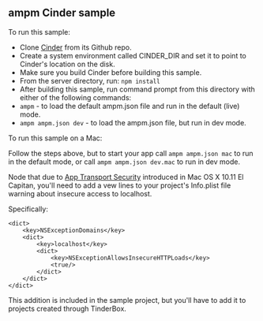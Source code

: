 ## ampm Cinder sample

To run this sample:

* Clone [Cinder](https://github.com/cinder/Cinder) from its Github repo.
* Create a system environment called CINDER_DIR and set it to point to Cinder's location on the disk.
* Make sure you build Cinder before building this sample.
* From the server directory, run: `npm install`
* After building this sample, run command prompt from this directory with either of the following commands:
 * `ampm` - to load the default ampm.json file and run in the default (live) mode.
 * `ampm ampm.json dev` - to load the ampm.json file, but run in dev mode.

To run this sample on a Mac:

Follow the steps above, but to start your app call `ampm ampm.json mac` to run in the default mode, or call `ampm ampm.json dev.mac` to run in dev mode.

Node that due to [App Transport Security](https://developer.apple.com/library/prerelease/ios/documentation/General/Reference/InfoPlistKeyReference/Articles/CocoaKeys.html#//apple_ref/doc/uid/TP40016240) introduced in Mac OS X 10.11 El Capitan, you'll need to add a vew lines to your project's Info.plist file warning about insecure access to localhost.

Specifically:

	<dict>
		<key>NSExceptionDomains</key>
		<dict>
			<key>localhost</key>
			<dict>
				<key>NSExceptionAllowsInsecureHTTPLoads</key>
				<true/>
			</dict>
		</dict>
	</dict>

This addition is included in the sample project, but you'll have to add it to projects created through TinderBox.
